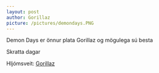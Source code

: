 ```yaml
---
layout: post
author: Gorillaz
picture: /pictures/demondays.PNG
---
```

Demon Days er önnur plata Gorillaz og mögulega sú besta

Skratta dagar

Hljómsveit: [Gorillaz](/authors/gorillaz.html)